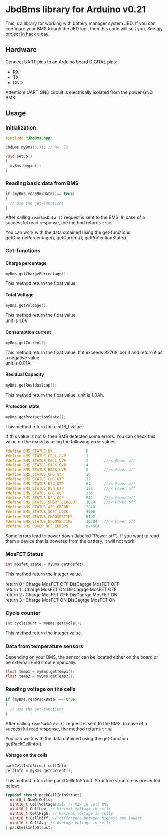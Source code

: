 # JbdBms library for Arduino v0.21

This is a library for working with battery manager system JBD.
If you can configure your BMS trough the JBDTool, then this code will suit you.
See [my project in hack a day](https://hackaday.io/project/162806-jbd-bms-protocol).

## Hardware

Connect UART pins to an Arduino board DIGITAL pins:
* RX
* TX
* GND

Attention! UART GND circuit is electrically isolated from the power GND BMS.

## Usage

### Initialization

```c++
#include "JbdBms.hpp"

JbdBms myBms(6,7); // RX, TX

void setup()
{
  myBms.begin();
}
```
### Reading basic data from BMS

```c++
if (myBms.readBmsData()== true)
{
  // use the get-functions
}
```
After calling `readBmsData ()` request is sent to the BMS.
In case of a successful read response, the method returns `true`.

You can work with the data obtained using the get-functions: getChargePercentage(), getCurrent(), getProtectionState().

### Get-functions
#### Charge percentage
```c++
myBms.getChargePercentage();
```
This method return the float value.

#### Total Voltage
```c++
myBms.getVoltage();
```
This method return the float value.  
unit is 1.0V  

#### Consumption current
```c++
myBms.getCurrent();
```
This method return the float value.
If it exceeds 32768, xor it and return it as a negative value.  
unit is 0.01A.  

#### Residual Capacity
```c++
myBms.getResidualcap();
```
This method return the float value.
unit is 1.0Ah.  

#### Protection state
```c++
myBms.getProtectionState();
```
This method return the uint16_t value.

If this value is not 0, then BMS detected some errors. You can check this value on the mask by using the following error values:
```c++
#define BMS_STATUS_OK				0
#define BMS_STATUS_CELL_OVP			1
#define BMS_STATUS_CELL_UVP			2		///< Power off
#define BMS_STATUS_PACK_OVP			4
#define BMS_STATUS_PACK_UVP			8		///< Power off
#define BMS_STATUS_CHG_OTP			16
#define BMS_STATUS_CHG_UTP			32
#define BMS_STATUS_DSG_OTP			64		///< Power off
#define BMS_STATUS_DSG_UTP			128		///< Power off
#define BMS_STATUS_CHG_OCP			256
#define BMS_STATUS_DSG_OCP			512		///< Power off
#define BMS_STATUS_SHORT_CIRCOUT	1024	///< Power off
#define BMS_STATUS_AFE_ERROR		2048
#define BMS_STATUS_SOFT_LOCK		4096
#define BMS_STATUS_CHGOVERTIME		8192
#define BMS_STATUS_DSGOVERTIME		16384	///< Power off
#define BMS_POWER_OFF_ERRORS		0x46CA
```
Some errors lead to power down (labeled "Power off"). If you want to read them a device that is powered from the battery, it will not work.

### MosFET Status
```c++
int mosfet_state = myBms.getMosfet();
```
This method return the integer value.

return 0 : Charge MosFET OFF   DisCagrge MosFET OFF  
return 1 : Charge MosFET ON    DisCagrge MosFET OFF  
return 2 : Charge MosFET OFF   DisCagrge MosFET ON  
return 3 : Charge MosFET ON    DisCagrge MosFET ON  

### Cycle counter
```c++
int cycleCount = myBms.getCycle();
```
This method return the integer value.

### Data from temperature sensors
Depending on your BMS, the sensor can be located either on the board or be external.
Find it out empirically.
```c++
float temp1 = myBms.getTemp1();
float temp2 = myBms.getTemp2();
```

### Reading voltage on the cells

```c++
if (myBms.readPackData()== true)
{
  // use the get-functions
}
```
After calling `readPackData ()` request is sent to the BMS.
In case of a successful read response, the method returns `true`.

You can work with the data obtained using the get-function getPackCellInfo().

#### Voltage on the cells
```c++
packCellInfoStruct cellInfo;
cellInfo = myBms.getCurrent();
```
This method return the packCellInfoStruct.
Structure structure is presented below:
```c++
typedef struct packCellInfoStruct{
  uint8_t NumOfCells;
  uint16_t CellVoltage[15]; // Max 16 Cell BMS
  uint16_t CellLow; // Minimal voltage in cells
  uint16_t CellHigh; // Maximal voltage in cells
  uint16_t CellDiff; // difference between highest and lowest
  uint16_t CellAvg; // Average voltage in cells
} packCellInfoStruct;
```

